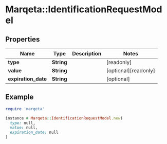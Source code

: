 # Marqeta::IdentificationRequestModel

## Properties

| Name | Type | Description | Notes |
| ---- | ---- | ----------- | ----- |
| **type** | **String** |  | [readonly] |
| **value** | **String** |  | [optional][readonly] |
| **expiration_date** | **String** |  | [optional] |

## Example

```ruby
require 'marqeta'

instance = Marqeta::IdentificationRequestModel.new(
  type: null,
  value: null,
  expiration_date: null
)
```

